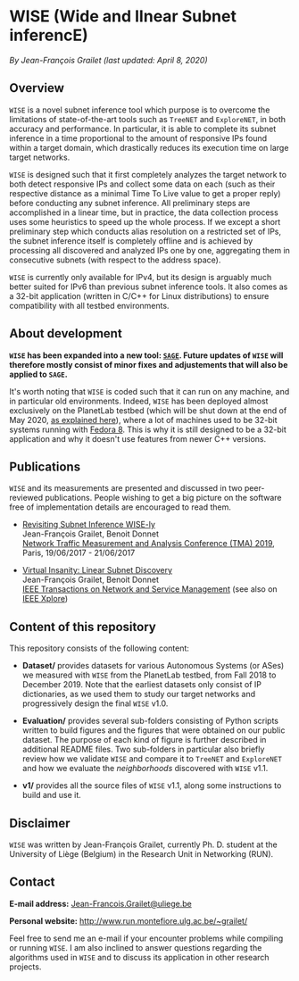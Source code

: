 # WISE (Wide and lInear Subnet inferencE)

*By Jean-François Grailet (last updated: April 8, 2020)*

## Overview

`WISE` is a novel subnet inference tool which purpose is to overcome the limitations of state-of-the-art tools such as `TreeNET` and `ExploreNET`, in both accuracy and performance. In particular, it is able to complete its subnet inference in a time proportional to the amount of responsive IPs found within a target domain, which drastically reduces its execution time on large target networks.

`WISE` is designed such that it first completely analyzes the target network to both detect responsive IPs and collect some data on each (such as their respective distance as a minimal Time To Live value to get a proper reply) before conducting any subnet inference. All preliminary steps are accomplished in a linear time, but in practice, the data collection process uses some heuristics to speed up the whole process. If we except a short preliminary step which conducts alias resolution on a restricted set of IPs, the subnet inference itself is completely offline and is achieved by processing all discovered and analyzed IPs one by one, aggregating them in consecutive subnets (with respect to the address space).

`WISE` is currently only available for IPv4, but its design is arguably much better suited for IPv6 than previous subnet inference tools. It also comes as a 32-bit application (written in C/C++ for Linux distributions) to ensure compatibility with all testbed environments.

## About development

**`WISE` has been expanded into a new tool: [`SAGE`](https://github.com/JefGrailet/SAGE). Future updates of `WISE` will therefore mostly consist of minor fixes and adjustements that will also be applied to `SAGE`.**

It's worth noting that `WISE` is coded such that it can run on any machine, and in particular old environments. Indeed, `WISE` has been deployed almost exclusively on the PlanetLab testbed (which will be shut down at the end of May 2020, [as explained here](https://www.systemsapproach.org/blog/its-been-a-fun-ride)), where a lot of machines used to be 32-bit systems running with [Fedora 8](https://en.wikipedia.org/wiki/Fedora_(operating_system)). This is why it is still designed to be a 32-bit application and why it doesn't use features from newer C++ versions.

## Publications

`WISE` and its measurements are presented and discussed in two peer-reviewed publications. People wishing to get a big picture on the software free of implementation details are encouraged to read them.

* [Revisiting Subnet Inference WISE-ly](http://www.run.montefiore.ulg.ac.be/~grailet/docs/publications/WISE_TMA_2019.pdf)<br />
  Jean-François Grailet, Benoit Donnet<br />
  [Network Traffic Measurement and Analysis Conference (TMA) 2019](http://tma.ifip.org/2019/), Paris, 19/06/2017 - 21/06/2017

* [Virtual Insanity: Linear Subnet Discovery](http://www.run.montefiore.ulg.ac.be/~grailet/docs/publications/WISE_TNSM_2020.pdf)<br />
  Jean-François Grailet, Benoit Donnet<br />
  [IEEE Transactions on Network and Service Management](https://www.comsoc.org/publications/journals/ieee-tnsm) (see also on [IEEE Xplore](https://ieeexplore.ieee.org/document/9016121))

## Content of this repository

This repository consists of the following content:

* **Dataset/** provides datasets for various Autonomous Systems (or ASes) we measured with `WISE` from the PlanetLab testbed, from Fall 2018 to December 2019. Note that the earliest datasets only consist of IP dictionaries, as we used them to study our target networks and progressively design the final `WISE` v1.0.

* **Evaluation/** provides several sub-folders consisting of Python scripts written to build figures and the figures that were obtained on our public dataset. The purpose of each kind of figure is further described in additional README files. Two sub-folders in particular also briefly review how we validate `WISE` and compare it to `TreeNET` and `ExploreNET` and how we evaluate the _neighborhoods_ discovered with `WISE` v1.1.

* **v1/** provides all the source files of `WISE` v1.1, along some instructions to build and use it.

## Disclaimer

`WISE` was written by Jean-François Grailet, currently Ph. D. student at the University of Liège (Belgium) in the Research Unit in Networking (RUN).

## Contact

**E-mail address:** Jean-Francois.Grailet@uliege.be

**Personal website:** http://www.run.montefiore.ulg.ac.be/~grailet/

Feel free to send me an e-mail if your encounter problems while compiling or running `WISE`. I am also inclined to answer questions regarding the algorithms used in `WISE` and to discuss its application in other research projects.
